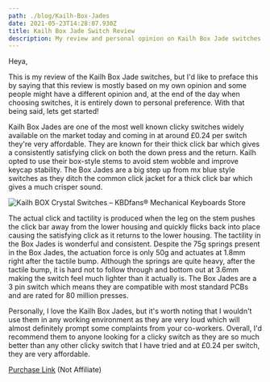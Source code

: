 ```yaml
---
path: ./blog/Kailh-Box-Jades
date: 2021-05-23T14:28:07.930Z
title: Kailh Box Jade Switch Review
description: My review and personal opinion on Kailh Box Jade switches.
---
```

Heya,

This is my review of the Kailh Box Jade switches, but I'd like to preface this by saying that this review is mostly based on my own opinion and some people might have a different opinion and, at the end of the day when choosing switches, it is entirely down to personal preference. With that being said, lets get started!

Kailh Box Jades are one of the most well known clicky switches widely available on the market today and coming in at around £0.24 per switch they're very affordable. They are known for their thick click bar which gives a consistently satisfying click on both the down press and the return. Kailh opted to use their box-style stems to avoid stem wobble and improve keycap stability. The Box Jades are a big step up from mx blue style switches as they ditch the common click jacket for a thick click bar which gives a much crisper sound.

<!--StartFragment-->

![Kailh BOX Crystal Switches – KBDfans® Mechanical Keyboards Store](https://encrypted-tbn0.gstatic.com/images?q=tbn:ANd9GcSPozAs9yPF5SSo3vuF65exWVX3fWKfRj8185NET7RqigiHO99l&s)

<!--EndFragment-->

The actual click and tactility is produced when the leg on the stem pushes the click bar away from the lower housing and quickly flicks back into place causing the satisfying click as it returns to the lower housing. The tactility in the Box Jades is wonderful and consistent. Despite the 75g springs present in the Box Jades, the actuation force is only 50g and actuates at 1.8mm right after the tactile bump. Although the springs are quite heavy, after the tactile bump, it is hard not to follow through and bottom out at 3.6mm making the switch feel much lighter than it actually is. The Box Jades are a 3 pin switch which means they are compatible with most standard PCBs and are rated for 80 million presses.

Personally, I love the Kailh Box Jades, but it's worth noting that I wouldn't use them in any working environment as they are very loud which will almost definitely prompt some complaints from your co-workers. Overall, I'd recommend them to anyone looking for a clicky switch as they are so much better than any other clicky switch that I have tried and at £0.24 per switch, they are very affordable.

[Purchase Link](https://www.aliexpress.com/item/32862816873.html?spm=a2g0s.9042311.0.0.ab294c4dZZ0hiO) (Not Affiliate)